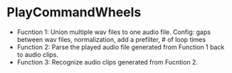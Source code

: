 # PlayCommandWheels


- Fucntion 1: Union multiple wav files to one audio file. Config: gaps between wav files, normalization, add a prefilter, # of loop times
- Function 2: Parse the played audio file generated from Function 1 back to audio clips. 
- Function 3: Recognize audio clips generated from Fucntion 2.
